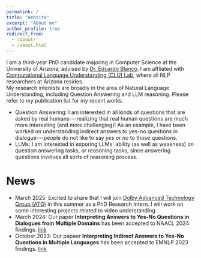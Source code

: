 ```yaml
---
permalink: /
title: "Website"
excerpt: "About me"
author_profile: true
redirect_from: 
  - /about/
  - /about.html
---
```



I am a third-year PhD candidate majoring in Computer Science at the University of Arizona, advised by [Dr. Eduardo Blanco](https://eduardoblanco.github.io/). I am affliated with [Computational Language Understanding (CLU) Lab](https://clulab.org/), where all NLP researchers at Arizona resides.  
 My research interests are broadly in the area of Natural Language Understanding, including Question Answering and LLM reasoning. Please refer to my publication list for my recent works.

* Question Answering: I am interested in all kinds of questions that are asked by real humans---realizing that real human questions are much more interesting (and more challenging)! As an example, I have been worked on understanding indirect answers to yes-no questions in dialogue---people do not like to say *yes* or *no* to those questions.
* LLMs: I am interested in exporing LLMs' ability (as well as weakness) on question answering tasks, or reasoning tasks, since answering questions involves all sorts of reasoning process.



News
======

* March 2025: Excited to share that I will join [Dolby Advanced Technology Group (ATG)](https://www.dolby.com/) in this summer as a PhD Research Intern. I will work on some interesting projects related to video understanding.
* March 2024: Our paper **Interpreting Answers to Yes-No Questions in Dialogues from Multiple Domains** has been accepted to NAACL 2024 findings. [link](https://aclanthology.org/2024.findings-naacl.136/)
* October 2023: Our papaer **Interpreting Indirect Answers to Yes-No Questions in Multiple Languages** has been accepted to EMNLP 2023 findings. [link](https://aclanthology.org/2023.findings-emnlp.146/)


